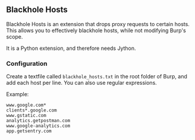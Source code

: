 ## Blackhole Hosts
Blackhole Hosts is an extension that drops proxy requests to certain hosts. This allows you to effectively blackhole hosts, while not modifying Burp's scope.

It is a Python extension, and therefore needs Jython.

### Configuration
Create a textfile called `blackhole_hosts.txt` in the root folder of Burp, and add each host per line. You can also use regular expressions.

Example:
```
www.google.com*
clients*.google.com
www.gstatic.com
analytics.getpostman.com
www.google-analytics.com
app.getsentry.com
```

